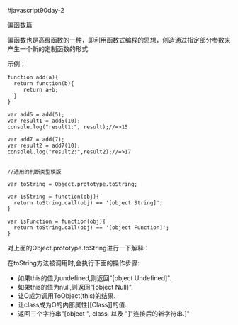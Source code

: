 #javascript90day-2

偏函数篇

偏函数也是高级函数的一种，即利用函数式编程的思想，创造通过指定部分参数来产生一个新的定制函数的形式

示例：

    function add(a){
      return function(b){
         return a+b;  
      }
    }

    var add5 = add(5);
    var result1 = add5(10);
    console.log("result1:", result);//=>15

    var add7 = add(7);
    var result2 = add7(10);
    consolel.log("result2:",result2);//=>17


    //通用的判断类型模版

    var toString = Object.prototype.toString;

    var isString = function(obj){
      return toString.call(obj) == '[object String]';
    }

    var isFunction = function(obj){
      return toString.call(obj) == '[object Function]';
    }

对上面的Object.prototype.toString进行一下解释：

在toString方法被调用时,会执行下面的操作步骤:

- 如果this的值为undefined,则返回"[object Undefined]".
- 如果this的值为null,则返回"[object Null]".
- 让O成为调用ToObject(this)的结果.
- 让class成为O的内部属性[[Class]]的值.
- 返回三个字符串"[object ", class, 以及 "]"连接后的新字符串.]"



